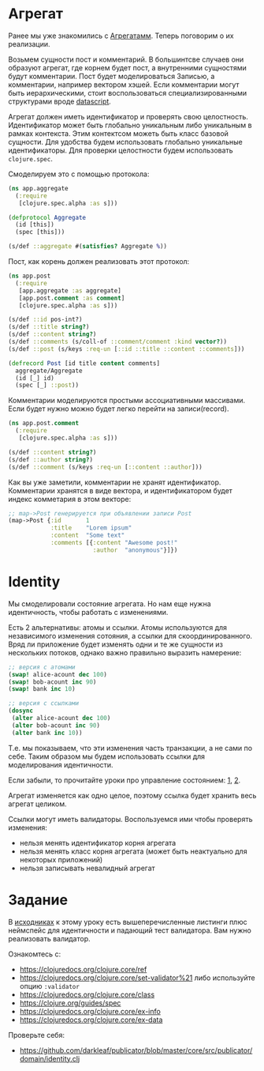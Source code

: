 # Агрегат

Ранее мы уже знакомились с [Агрегатамм](/2-design/3-ddd.md).
Теперь поговорим о их реализации.

Возьмем сущности пост и комментарий.
В большинтсве случаев они образуют агрегат,
где корнем будет пост, а внутренними сущностями будут комментарии.
Пост будет моделироваться Записью, а комментарии, например вектором хэшей.
Если комментарии могут быть иерархическими, стоит воспользоваться специализированными
структурами вроде [datascript](https://github.com/tonsky/datascript).

Агрегат должен иметь идентификатор и проверять свою целостность.
Идентификатор может быть глобально уникальным либо уникальным
в рамках контекста. Этим контектсом можеть быть класс базовой сущности.
Для удобства будем использовать глобально уникальные идентификаторы.
Для проверки целостности будем использовать `clojure.spec`.

Смоделируем это с помощью протокола:

```clojure
(ns app.aggregate
  (:require
   [clojure.spec.alpha :as s]))

(defprotocol Aggregate
  (id [this])
  (spec [this]))

(s/def ::aggregate #(satisfies? Aggregate %))
```

Пост, как корень должен реализовать этот протокол:

```clojure
(ns app.post
  (:require
   [app.aggregate :as aggregate]
   [app.post.comment :as comment]
   [clojure.spec.alpha :as s]))

(s/def ::id pos-int?)
(s/def ::title string?)
(s/def ::content string?)
(s/def ::comments (s/coll-of ::comment/comment :kind vector?))
(s/def ::post (s/keys :req-un [::id ::title ::content ::comments]))

(defrecord Post [id title content comments]
  aggregate/Aggregate
  (id [_] id)
  (spec [_] ::post))
```

Комментарии моделируются простыми ассоциативными массивами.
Если будет нужно можно будет легко перейти на записи(record).

```clojure
(ns app.post.comment
  (:require
   [clojure.spec.alpha :as s]))

(s/def ::content string?)
(s/def ::author string?)
(s/def ::comment (s/keys :req-un [::content ::author]))
```

Как вы уже заметили, комментарии не хранят идентификатор.
Комментарии хранятся в виде вектора, и идентификатором будет индекс комметария в этом векторе:

```clojure
;; map->Post генерируется при объявлении записи Post
(map->Post {:id       1
            :title    "Lorem ipsum"
            :content  "Some text"
            :comments [{:content "Awesome post!"
                        :author  "anonymous"}]})
```

# Identity

Мы смоделировали состояние агрегата.
Но нам еще нужна идентичность, чтобы работать с изменениями.

Есть 2 альтернативы: атомы и ссылки. Атомы используются для независимого изменения сотояния,
а ссылки для скоординированного. Вряд ли приложение будет изменять одни и те же сущности
из нескольких потоков, однако важно правильно выразить намерение:

```clojure
;; версия с атомами
(swap! alice-acount dec 100)
(swap! bob-acount inc 90)
(swap! bank inc 10)

;; версия с ссылками
(dosync
 (alter alice-acount dec 100)
 (alter bob-acount inc 90)
 (alter bank inc 10))
```

Т.е. мы показываем, что эти изменения часть транзакции, а не сами по себе.
Таким образом мы будем использовать ссылки для моделирования идентичности.

Если забыли, то прочитайте уроки про управление состоянием:
[1](/1-clojure/3-state-management.md),
[2](/1-clojure/3.1-other.md).

Агрегат изменяется как одно целое, поэтому ссылка будет хранить весь агрегат целиком.

Ссылки могут иметь валидаторы. Воспользуемся ими чтобы проверять изменения:

+ нельзя менять идентификатор корня агрегата
+ нельзя менять класс корня агрегата (может быть неактуально для некоторых приложений)
+ нельзя записывать невалидный агрегат

# Задание

В [исходниках](/3-core/1-domain/2-aggregates-and-identity) к этому уроку есть вышеперечисленные
листинги плюс неймспейс для идентичности и падающий тест валидатора.
Вам нужно реализовать валидатор.

Ознакомтесь с:

+ https://clojuredocs.org/clojure.core/ref
+ https://clojuredocs.org/clojure.core/set-validator%21 либо используйте опцию `:validator`
+ https://clojuredocs.org/clojure.core/class
+ https://clojure.org/guides/spec
+ https://clojuredocs.org/clojure.core/ex-info
+ https://clojuredocs.org/clojure.core/ex-data

Проверьте себя:
+ https://github.com/darkleaf/publicator/blob/master/core/src/publicator/domain/identity.clj
